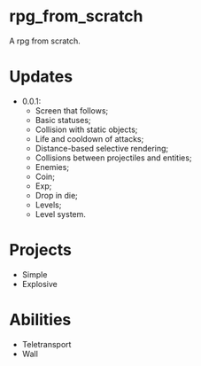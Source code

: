 # rpg_from_scratch

A rpg from scratch.

# Updates

- 0.0.1:
    - Screen that follows;
    - Basic statuses;
    - Collision with static objects;
    - Life and cooldown of attacks;
    - Distance-based selective rendering;
    - Collisions between projectiles and entities;
    - Enemies;
    - Coin;
    - Exp;
    - Drop in die;
    - Levels;
    - Level system.

# Projects

- Simple
- Explosive

# Abilities

- Teletransport
- Wall
